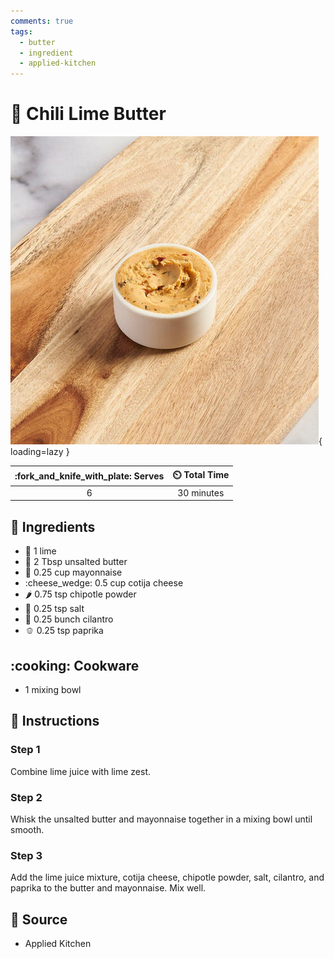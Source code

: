 ```yaml
---
comments: true
tags:
  - butter
  - ingredient
  - applied-kitchen
---
```

# :butter: Chili Lime Butter

![Chili Lime Butter][1]{ loading=lazy }

| :fork_and_knife_with_plate: Serves | :timer_clock: Total Time |
|:----------------------------------:|:-----------------------: |
| 6 | 30 minutes |

## :salt: Ingredients

- :lemon: 1 lime
- :butter: 2 Tbsp unsalted butter
- :egg: 0.25 cup mayonnaise
- :cheese_wedge: 0.5 cup cotija cheese
- :hot_pepper: 0.75 tsp chipotle powder
- :salt: 0.25 tsp salt
- :herb: 0.25 bunch cilantro
- :bell_pepper: 0.25 tsp paprika

## :cooking: Cookware

- 1 mixing bowl

## :pencil: Instructions

### Step 1

Combine lime juice with lime zest.

### Step 2

Whisk the unsalted butter and mayonnaise together in a mixing bowl until smooth.

### Step 3

Add the lime juice mixture, cotija cheese, chipotle powder, salt, cilantro, and paprika to the butter and mayonnaise.
Mix well.

## :link: Source

- Applied Kitchen

[1]: <../../assets/images/chili-lime-butter.jpg>
